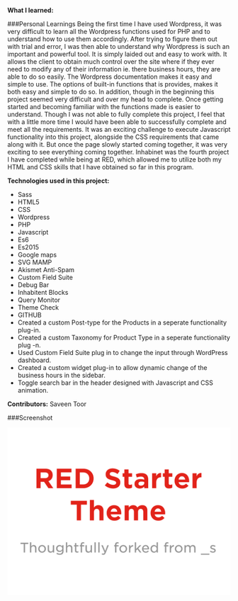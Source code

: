 **What I learned:**

###Personal Learnings
Being the first time I have used Wordpress, it was very difficult to learn all the Wordpress functions used for PHP and to understand how to use them accordingly. After trying to figure them out with trial and error, I was then able to understand why Wordpress is such an important and powerful tool. It is simply laided out and easy to work with. It allows the client to obtain much control over the site where if they ever need to modify any of their information ie. there business hours, they are able to do so easily. The Wordpress documentation makes it easy and simple to use. The options of built-in functions that is provides, makes it both easy and simple to do so. In addition, though in the beginning this project seemed very difficult and over my head to complete. Once getting started and becoming familiar with the functions made is easier to understand. Though I was not able to fully complete this project, I feel that with a little more time I would have been able to successfully complete and meet all the requirements. It was an exciting challenge to execute Javascript functionality into this project, alongside the CSS requirements that came along with it. But once the page slowly started coming together, it was very exciting to see everything coming together. Inhabinet was the fourth project I have completed while being at RED, which allowed me to utilize both my HTML and CSS skills that I have obtained so far in this program.

**Technologies used in this project:**
* Sass
* HTML5
* CSS
*  Wordpress
*  PHP
*  Javascript
*  Es6 
* Es2015
*  Google maps 
* SVG MAMP
*  Akismet Anti-Spam
* Custom Field Suite
* Debug Bar
* Inhabitent Blocks
* Query Monitor
* Theme Check
* GITHUB
* Created a custom Post-type for the Products in a seperate functionality plug-in.
* Created a custom Taxonomy for Product Type in a seperate functionality plug -n.
* Used Custom Field Suite plug in to change the input through WordPress dashboard.
* Created a custom widget plug-in to allow dynamic change of the business hours in the sidebar.
* Toggle search bar in the header designed with Javascript and CSS animation.

**Contributors:**
Saveen Toor

###Screenshot

![alt text](themes/inhabitent/screenshot.png)